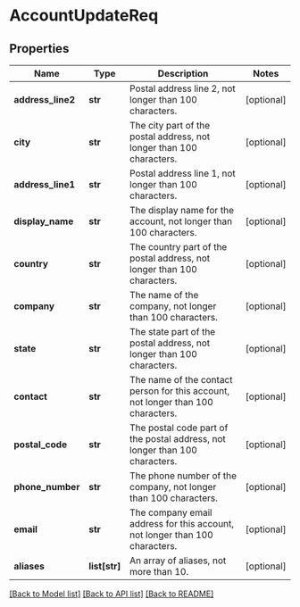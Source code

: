# AccountUpdateReq

## Properties
Name | Type | Description | Notes
------------ | ------------- | ------------- | -------------
**address_line2** | **str** | Postal address line 2, not longer than 100 characters. | [optional] 
**city** | **str** | The city part of the postal address, not longer than 100 characters. | [optional] 
**address_line1** | **str** | Postal address line 1, not longer than 100 characters. | [optional] 
**display_name** | **str** | The display name for the account, not longer than 100 characters. | [optional] 
**country** | **str** | The country part of the postal address, not longer than 100 characters. | [optional] 
**company** | **str** | The name of the company, not longer than 100 characters. | [optional] 
**state** | **str** | The state part of the postal address, not longer than 100 characters. | [optional] 
**contact** | **str** | The name of the contact person for this account, not longer than 100 characters. | [optional] 
**postal_code** | **str** | The postal code part of the postal address, not longer than 100 characters. | [optional] 
**phone_number** | **str** | The phone number of the company, not longer than 100 characters. | [optional] 
**email** | **str** | The company email address for this account, not longer than 100 characters. | [optional] 
**aliases** | **list[str]** | An array of aliases, not more than 10. | [optional] 

[[Back to Model list]](../README.md#documentation-for-models) [[Back to API list]](../README.md#documentation-for-api-endpoints) [[Back to README]](../README.md)


